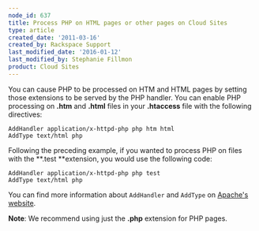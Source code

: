 ```yaml
---
node_id: 637
title: Process PHP on HTML pages or other pages on Cloud Sites
type: article
created_date: '2011-03-16'
created_by: Rackspace Support
last_modified_date: '2016-01-12'
last_modified_by: Stephanie Fillmon
product: Cloud Sites
---
```


You can cause PHP to be processed on HTM and HTML pages by setting those
extensions to be served by the PHP handler. You can enable PHP
processing on **.htm** and **.html** files in your **.htaccess** file
with the following directives:

``` {.p1}
AddHandler application/x-httpd-php php htm html
AddType text/html php
```

Following the preceding example, if you wanted to process PHP on files
with the **.test **<span>extension</span><span>, you would use the
following code:</span>

``` {.p1}
AddHandler application/x-httpd-php php test
AddType text/html php
```

You can find more information about `AddHandler` and `AddType` on
[Apache's website](http://httpd.apache.org/docs/2.0/mod/mod_mime.html).

**Note**: We recommend using just the **.php** extension for PHP pages.

